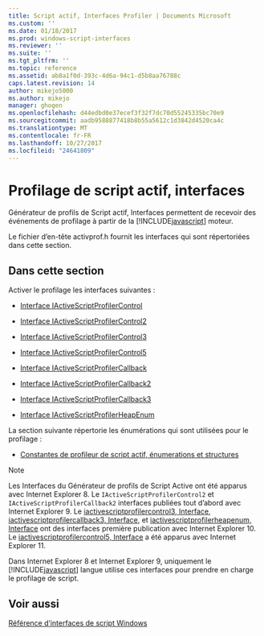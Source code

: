 ```yaml
---
title: Script actif, Interfaces Profiler | Documents Microsoft
ms.custom: ''
ms.date: 01/18/2017
ms.prod: windows-script-interfaces
ms.reviewer: ''
ms.suite: ''
ms.tgt_pltfrm: ''
ms.topic: reference
ms.assetid: ab8a1f0d-393c-4d6a-94c1-d5b8aa76788c
caps.latest.revision: 14
author: mikejo5000
ms.author: mikejo
manager: ghogen
ms.openlocfilehash: d44edbd0e37ecef3f32f7dc70d55245335bc70e9
ms.sourcegitcommit: aadb9588877418b8b55a5612c1d3842d4520ca4c
ms.translationtype: MT
ms.contentlocale: fr-FR
ms.lasthandoff: 10/27/2017
ms.locfileid: "24641809"
---
```

# <a name="active-script-profiler-interfaces"></a>Profilage de script actif, interfaces
Générateur de profils de Script actif, Interfaces permettent de recevoir des événements de profilage à partir de la [!INCLUDE[javascript](../../javascript/includes/javascript-md.md)] moteur.  
  
 Le fichier d’en-tête activprof.h fournit les interfaces qui sont répertoriées dans cette section.  
  
## <a name="in-this-section"></a>Dans cette section  
 Activer le profilage les interfaces suivantes :  
  
-   [Interface IActiveScriptProfilerControl](../../winscript/reference/iactivescriptprofilercontrol-interface.md)  
  
-   [Interface IActiveScriptProfilerControl2](../../winscript/reference/iactivescriptprofilercontrol2-interface.md)  
  
-   [Interface IActiveScriptProfilerControl3](../../winscript/reference/iactivescriptprofilercontrol3-interface.md)  
  
-   [Interface IActiveScriptProfilerControl5](../../winscript/reference/iactivescriptprofilercontrol5-interface.md)  
  
-   [Interface IActiveScriptProfilerCallback](../../winscript/reference/iactivescriptprofilercallback-interface.md)  
  
-   [Interface IActiveScriptProfilerCallback2](../../winscript/reference/iactivescriptprofilercallback2-interface.md)  
  
-   [Interface IActiveScriptProfilerCallback3](../../winscript/reference/iactivescriptprofilercallback3-interface.md)  
  
-   [Interface IActiveScriptProfilerHeapEnum](../../winscript/reference/iactivescriptprofilerheapenum-interface.md)  
  
 La section suivante répertorie les énumérations qui sont utilisées pour le profilage :  
  
-   [Constantes de profileur de script actif, énumerations et structures](../../winscript/reference/active-script-profiler-constants-enumerations-and-structures.md)  
  
> [!NOTE]
>  Les Interfaces du Générateur de profils de Script Active ont été apparus avec Internet Explorer 8. Le `IActiveScriptProfilerControl2` et `IActiveScriptProfilerCallback2` interfaces publiées tout d’abord avec Internet Explorer 9. Le [iactivescriptprofilercontrol3, Interface](../../winscript/reference/iactivescriptprofilercontrol3-interface.md), [iactivescriptprofilercallback3, Interface](../../winscript/reference/iactivescriptprofilercallback3-interface.md), et [iactivescriptprofilerheapenum, Interface](../../winscript/reference/iactivescriptprofilerheapenum-interface.md) ont des interfaces première publication avec Internet Explorer 10. Le [iactivescriptprofilercontrol5, Interface](../../winscript/reference/iactivescriptprofilercontrol5-interface.md) a été apparus avec Internet Explorer 11.  
>   
>  Dans Internet Explorer 8 et Internet Explorer 9, uniquement le [!INCLUDE[javascript](../../javascript/includes/javascript-md.md)] langue utilise ces interfaces pour prendre en charge le profilage de script.  
  
## <a name="see-also"></a>Voir aussi  
 [Référence d’interfaces de script Windows](../../winscript/reference/windows-script-interfaces-reference.md)